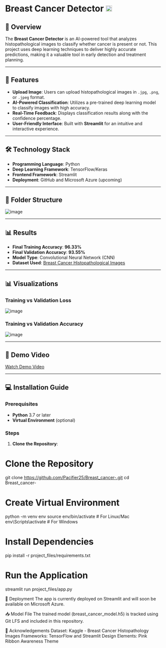 # Breast Cancer Detector <img src="https://github.com/user-attachments/assets/d3d84ba3-55d0-4f1d-80f4-812ff1da65e9" width="20" height="20">




## 🌟 Overview
The **Breast Cancer Detector** is an AI-powered tool that analyzes histopathological images to classify whether cancer is present or not. This project uses deep learning techniques to deliver highly accurate predictions, making it a valuable tool in early detection and treatment planning.

---

## 🎯 Features
- **Upload Image**: Users can upload histopathological images in `.jpg`, `.png`, or `.jpeg` format.  
- **AI-Powered Classification**: Utilizes a pre-trained deep learning model to classify images with high accuracy.  
- **Real-Time Feedback**: Displays classification results along with the confidence percentage.  
- **User-Friendly Interface**: Built with **Streamlit** for an intuitive and interactive experience.  

---

## 🛠️ Technology Stack
- **Programming Language**: Python  
- **Deep Learning Framework**: TensorFlow/Keras  
- **Frontend Framework**: Streamlit  
- **Deployment**: GitHub and Microsoft Azure (upcoming)  

---

## 📂 Folder Structure
![image](https://github.com/user-attachments/assets/58c9ed50-eaa0-45c7-b56c-c010099740c1)

---

## 📊 Results
- **Final Training Accuracy**: **96.33%**  
- **Final Validation Accuracy**: **93.55%**  
- **Model Type**: Convolutional Neural Network (CNN)  
- **Dataset Used**: [Breast Cancer Histopathological Images](https://www.kaggle.com/paultimothymooney/breast-histopathology-images)  

---

## 📊 Visualizations

### **Training vs Validation Loss**
![image](https://github.com/user-attachments/assets/eb2e46bd-4f41-45ed-9f34-2186998a63df)


### **Training vs Validation Accuracy**
![image](https://github.com/user-attachments/assets/9eb701c3-9ddd-4906-9f95-d28809569d04)


---

## 🎥 Demo Video
[Watch Demo Video](https://drive.google.com/file/d/YOUR_FILE_ID/view?usp=sharing)

---

## 💻 Installation Guide

### Prerequisites
- **Python** 3.7 or later  
- **Virtual Environment** (optional)  

### Steps
1. **Clone the Repository**:
# Clone the Repository
git clone https://github.com/Pacifier25/Breast_cancer-.git
cd Breast_cancer-

# Create Virtual Environment
python -m venv env
source env/bin/activate      # For Linux/Mac
env\Scripts\activate         # For Windows

# Install Dependencies
pip install -r project_files/requirements.txt

# Run the Application
streamlit run project_files/app.py


🚀 Deployment
The app is currently deployed on Streamlit and will soon be available on Microsoft Azure.

📥 Model File
The trained model (breast_cancer_model.h5) is tracked using Git LFS and included in this repository.

🙏 Acknowledgements
Dataset: Kaggle - Breast Cancer Histopathology Images
Frameworks: TensorFlow and Streamlit
Design Elements: Pink Ribbon Awareness Theme
